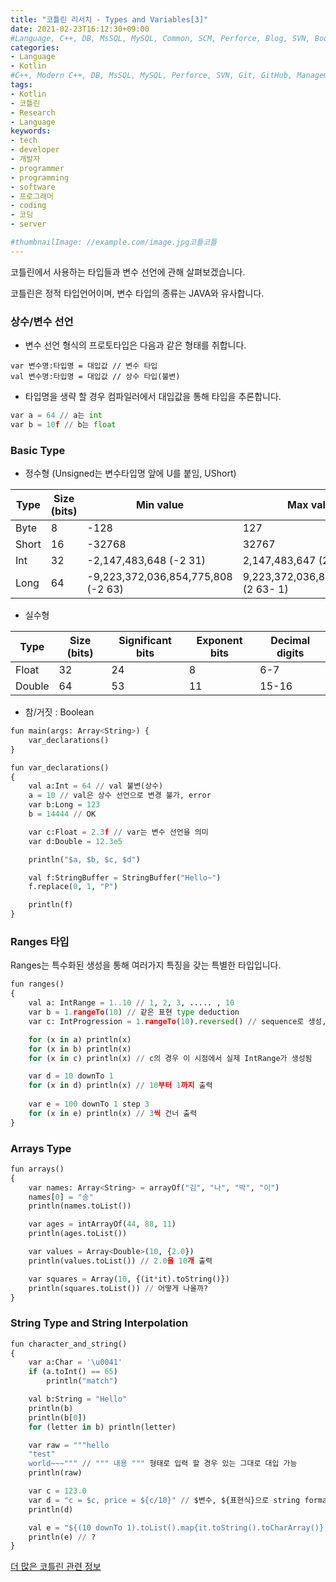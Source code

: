 ```yaml
---
title: "코틀린 리서치 - Types and Variables[3]"
date: 2021-02-23T16:12:30+09:00
#Language, C++, DB, MsSQL, MySQL, Common, SCM, Perforce, Blog, SVN, Book, Study, VOCA, Kotlin
categories:
- Language
- Kotlin
#C++, Modern C++, DB, MsSQL, MySQL, Perforce, SVN, Git, GitHub, Management, Blog, Hugo, Architecture, Kotlin, Research
tags:
- Kotlin
- 코틀린
- Research
- Language
keywords:
- tech
- developer
- 개발자
- programmer
- programming
- software
- 프로그래머
- coding
- 코딩
- server

#thumbnailImage: //example.com/image.jpg코틀코틀
---
```


코틀린에서 사용하는 타입들과 변수 선언에 관해 살펴보겠습니다.

<!--more-->

코틀린은 정적 타입언어이며, 변수 타입의 종류는 JAVA와 유사합니다.

  

### 상수/변수 선언

- 변수 선언 형식의 프로토타입은 다음과 같은 형태를 취합니다.

```
var 변수명:타입명 = 대입값 // 변수 타입
val 변수명:타입명 = 대입값 // 상수 타입(불변)
```

- 타입명을 생략 할 경우 컴파일러에서 대입값을 통해 타입을 추론합니다.

```python
var a = 64 // a는 int
var b = 10f // b는 float
```



### Basic Type

- 정수형 (Unsigned는 변수타입명 앞에 U를 붙임, UShort)

| Type  | Size (bits) | Min value                          | Max value                           |
| ----- | ----------- | ---------------------------------- | ----------------------------------- |
| Byte  | 8           | -128                               | 127                                 |
| Short | 16          | -32768                             | 32767                               |
| Int   | 32          | -2,147,483,648 (-2 31)             | 2,147,483,647 (2 31- 1)             |
| Long  | 64          | -9,223,372,036,854,775,808 (-2 63) | 9,223,372,036,854,775,807 (2 63- 1) |

- 실수형

| Type   | Size (bits) | Significant bits | Exponent bits | Decimal digits |
| ------ | ----------- | ---------------- | ------------- | -------------- |
| Float  | 32          | 24               | 8             | 6-7            |
| Double | 64          | 53               | 11            | 15-16          |

- 참/거짓 : Boolean

```python
fun main(args: Array<String>) {
    var_declarations()
}

fun var_declarations()
{
    val a:Int = 64 // val 불변(상수)
    a = 10 // val은 상수 선언으로 변경 불가, error
    var b:Long = 123
    b = 14444 // OK

    var c:Float = 2.3f // var는 변수 선언을 의미
    var d:Double = 12.3e5

    println("$a, $b, $c, $d")

    val f:StringBuffer = StringBuffer("Hello~")
    f.replace(0, 1, "P")

    println(f)
}
```



### Ranges 타입

Ranges는 특수화된 생성을 통해 여러가지 특징을 갖는 특별한 타입입니다.

```python
fun ranges()
{
    val a: IntRange = 1..10 // 1, 2, 3, ..... , 10
    var b = 1.rangeTo(10) // 같은 표현 type deduction
    var c: IntProgression = 1.rangeTo(10).reversed() // sequence로 생성, 지연된 연산을 수행

    for (x in a) println(x)
    for (x in b) println(x)
    for (x in c) println(x) // c의 경우 이 시점에서 실제 IntRange가 생성됨

    var d = 10 downTo 1
    for (x in d) println(x) // 10부터 1까지 출력
    
    var e = 100 downTo 1 step 3
    for (x in e) println(x) // 3씩 건너 출력
}
```





### Arrays Type

```python
fun arrays()
{
    var names: Array<String> = arrayOf("김", "나", "박", "이")
    names[0] = "송"
    println(names.toList())

    var ages = intArrayOf(44, 88, 11)
    println(ages.toList())

    var values = Array<Double>(10, {2.0})
    println(values.toList()) // 2.0을 10개 출력

    var squares = Array(10, {(it*it).toString()})
    println(squares.toList()) // 어떻게 나올까?
}
```



### String Type and String Interpolation

```python
fun character_and_string()
{
    var a:Char = '\u0041'
    if (a.toInt() == 65)
        println("match")

    val b:String = "Hello"
    println(b)
    println(b[0])
    for (letter in b) println(letter)

    var raw = """hello
    "test"
    world~~~""" // """ 내용 """ 형태로 입력 할 경우 있는 그대로 대입 가능
    println(raw)

    var c = 123.0
    var d = "c = $c, price = ${c/10}" // $변수, ${표현식}으로 string formating 가능
    println(d)

    val e = "${(10 downTo 1).toList().map{it.toString().toCharArray()}.joinToString()}"
    println(e) // ?
}
```



[더 많은 코틀린 관련 정보](https://kotlinlang.org/docs/reference/)

